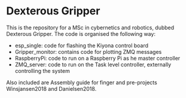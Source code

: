 # Dexterous Gripper

This is the repository for a MSc in cybernetics and robotics, dubbed Dexterous Gripper. The code is organised the following way:

* esp_single: code for flashing the Kiyona control board
* Gripper_monitor: contains code for plotting ZMQ messages
* RaspberryPi: code to run on a Raspberry Pi as he master controller
* ZMQ_server: code to run on the Task level controller, externally controlling the system

Also included are Assembly guide for finger and pre-projects Winsjansen2018 and Danielsen2018.
